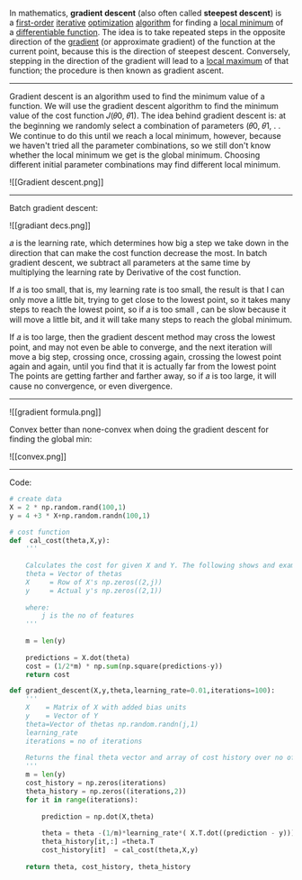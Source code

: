 
In mathematics, **gradient descent** (also often called **steepest descent**) is a [first-order](https://en.wikipedia.org/wiki/Category:First_order_methods "Category:First order methods") [iterative](https://en.wikipedia.org/wiki/Iterative_algorithm "Iterative algorithm") [optimization](https://en.wikipedia.org/wiki/Mathematical_optimization "Mathematical optimization") [algorithm](https://en.wikipedia.org/wiki/Algorithm "Algorithm") for finding a [local minimum](https://en.wikipedia.org/wiki/Local_minimum "Local minimum") of a [differentiable function](https://en.wikipedia.org/wiki/Differentiable_function "Differentiable function"). The idea is to take repeated steps in the opposite direction of the [gradient](https://en.wikipedia.org/wiki/Gradient "Gradient") (or approximate gradient) of the function at the current point, because this is the direction of steepest descent. Conversely, stepping in the direction of the gradient will lead to a [local maximum](https://en.wikipedia.org/wiki/Local_maximum "Local maximum") of that function; the procedure is then known as gradient ascent.

---

Gradient descent is an algorithm used to find the minimum value of a function. We will use the gradient descent algorithm to find the minimum value of the cost function 𝐽(𝜃0, 𝜃1).
The idea behind gradient descent is: at the beginning we randomly select a combination of parameters (𝜃0, 𝜃1, . . We continue to do this until we reach a local minimum, however, because we haven't tried all the parameter combinations, so we still don't know whether the local minimum we get is the global minimum. Choosing different initial parameter combinations may find different local minimum.

![[Gradient descent.png]]

----

Batch gradient descent:

![[gradiant decs.png]]

𝑎 is the learning rate, which determines how big a step we take down in the direction that can make the cost function decrease the most. In batch gradient descent, we subtract all parameters at the same time by multiplying the learning rate by Derivative of the cost function.

If 𝑎 is too small, that is, my learning rate is too small, the result is that I can only move a little bit, trying to get close to the lowest point, so it takes many steps to reach the lowest point, so if 𝑎 is too small , can be slow because it will move a little bit, and it will take many steps to reach the global minimum.

If 𝑎 is too large, then the gradient descent method may cross the lowest point, and may not even be able to converge, and the next iteration will move a big step, crossing once, crossing again, crossing the lowest point again and again, until you find that it is actually far from the lowest point The points are getting farther and farther away, so if 𝑎 is too large, it will cause no convergence, or even divergence.

----

![[gradient formula.png]]

Convex better than none-convex when doing the gradient descent for finding the global min:

![[convex.png]]

---

Code:

```python
# create data
X = 2 * np.random.rand(100,1)
y = 4 +3 * X+np.random.randn(100,1)
```

```python
# cost function
def  cal_cost(theta,X,y):
    '''
    
    Calculates the cost for given X and Y. The following shows and example of a single dimensional X
    theta = Vector of thetas 
    X     = Row of X's np.zeros((2,j))
    y     = Actual y's np.zeros((2,1))
    
    where:
        j is the no of features
    '''
    
    m = len(y)
    
    predictions = X.dot(theta)
    cost = (1/2*m) * np.sum(np.square(predictions-y))
    return cost
```

```python
def gradient_descent(X,y,theta,learning_rate=0.01,iterations=100):
    '''
    X    = Matrix of X with added bias units
    y    = Vector of Y
    theta=Vector of thetas np.random.randn(j,1)
    learning_rate 
    iterations = no of iterations
    
    Returns the final theta vector and array of cost history over no of iterations
    '''
    m = len(y)
    cost_history = np.zeros(iterations)
    theta_history = np.zeros((iterations,2))
    for it in range(iterations):
        
        prediction = np.dot(X,theta)
        
        theta = theta -(1/m)*learning_rate*( X.T.dot((prediction - y)))
        theta_history[it,:] =theta.T
        cost_history[it]  = cal_cost(theta,X,y)
        
    return theta, cost_history, theta_history
```



